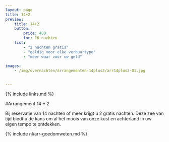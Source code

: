 ```yaml
---
layout: page
title: 14+2
preview: 
    title: 14+2
    button:
        price: 480
        for: 16 nachten
    list:
        - "2 nachten gratis"
        - "geldig voor elke verhuurtype"
        - "meer waar voor uw geld"
        
images:
    - /img/overnachten/arrangementen-14plus2/arr14plus2-01.jpg


---
```


{% include links.md %}


#Arrangement 14 + 2

Bij reservatie van 14 nachten of meer krijgt u 2 gratis nachten. Deze zee van tijd biedt u de kans om al het moois van onze kust en achterland in uw eigen tempo te ontdekken.

{% include nl/arr-goedomweten.md %}

